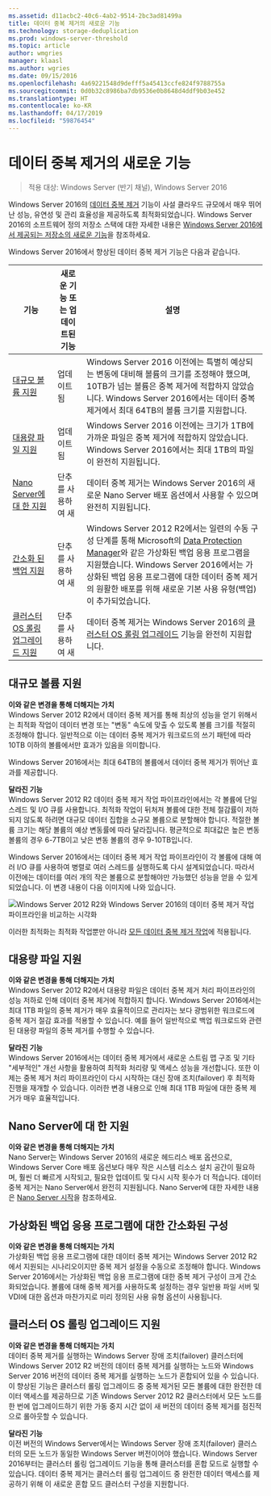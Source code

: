```yaml
---
ms.assetid: d11acbc2-40c6-4ab2-9514-2bc3ad81499a
title: 데이터 중복 제거의 새로운 기능
ms.technology: storage-deduplication
ms.prod: windows-server-threshold
ms.topic: article
author: wmgries
manager: klaasl
ms.author: wgries
ms.date: 09/15/2016
ms.openlocfilehash: 4a69221548d9defff5a45413ccfe824f9788755a
ms.sourcegitcommit: 0d0b32c8986ba7db9536e0b8648d4ddf9b03e452
ms.translationtype: HT
ms.contentlocale: ko-KR
ms.lasthandoff: 04/17/2019
ms.locfileid: "59876454"
---
```

# <a name="whats-new-in-data-deduplication"></a>데이터 중복 제거의 새로운 기능

> 적용 대상: Windows Server (반기 채널), Windows Server 2016

Windows Server 2016의 [데이터 중복 제거](overview.md) 기능이 사설 클라우드 규모에서 매우 뛰어난 성능, 유연성 및 관리 효율성을 제공하도록 최적화되었습니다. Windows Server 2016의 소프트웨어 정의 저장소 스택에 대한 자세한 내용은 [Windows Server 2016에서 제공되는 저장소의 새로운 기능](../whats-new-in-storage.md)을 참조하세요.

Windows Server 2016에서 향상된 데이터 중복 제거 기능은 다음과 같습니다.

| 기능 | 새로운 기능 또는 업데이트된 기능 | 설명 |
|---------------|----------------|-------------|
| [대규모 볼륨 지원](whats-new.md#large-volume-support) | 업데이트됨 | Windows Server 2016 이전에는 특별히 예상되는 변동에 대비해 볼륨의 크기를 조정해야 했으며, 10TB가 넘는 볼륨은 중복 제거에 적합하지 않았습니다. Windows Server 2016에서는 데이터 중복 제거에서 최대 64TB의 볼륨 크기를 지원합니다. |
| [대용량 파일 지원](whats-new.md#large-file-support) | 업데이트됨 | Windows Server 2016 이전에는 크기가 1TB에 가까운 파일은 중복 제거에 적합하지 않았습니다. Windows Server 2016에서는 최대 1TB의 파일이 완전히 지원됩니다. |
| [Nano Server에 대 한 지원](whats-new.md#nano-server-support) | 단추를 사용하여 새 | 데이터 중복 제거는 Windows Server 2016의 새로운 Nano Server 배포 옵션에서 사용할 수 있으며 완전히 지원됩니다. |
| [간소화 된 백업 지원](whats-new.md#simple-backup-support) | 단추를 사용하여 새 | Windows Server 2012 R2에서는 일련의 수동 구성 단계를 통해 Microsoft의 [Data Protection Manager](https://technet.microsoft.com/library/hh758173.aspx)와 같은 가상화된 백업 응용 프로그램을 지원했습니다. Windows Server 2016에서는 가상화된 백업 응용 프로그램에 대한 데이터 중복 제거의 원활한 배포를 위해 새로운 기본 사용 유형(백업)이 추가되었습니다.|
| [클러스터 OS 롤링 업그레이드 지원](whats-new.md#cluster-upgrade-support) | 단추를 사용하여 새 | 데이터 중복 제거는 Windows Server 2016의 [클러스터 OS 롤링 업그레이드](../..//failover-clustering/cluster-operating-system-rolling-upgrade.md) 기능을 완전히 지원합니다. |

## <a name="large-volume-support"></a>대규모 볼륨 지원

**이와 같은 변경을 통해 더해지는 가치**  
Windows Server 2012 R2에서 데이터 중복 제거를 통해 최상의 성능을 얻기 위해서는 최적화 작업이 데이터 변경 또는 "변동" 속도에 맞출 수 있도록 볼륨 크기를 적절히 조정해야 합니다. 일반적으로 이는 데이터 중복 제거가 워크로드의 쓰기 패턴에 따라 10TB 이하의 볼륨에서만 효과가 있음을 의미합니다.

Windows Server 2016에서는 최대 64TB의 볼륨에서 데이터 중복 제거가 뛰어난 효과를 제공합니다.

**달라진 기능**  
Windows Server 2012 R2 데이터 중복 제거 작업 파이프라인에서는 각 볼륨에 단일 스레드 및 I/O 큐를 사용합니다. 최적화 작업이 뒤처져 볼륨에 대한 전체 절감률이 저하되지 않도록 하려면 대규모 데이터 집합을 소규모 볼륨으로 분할해야 합니다. 적절한 볼륨 크기는 해당 볼륨의 예상 변동률에 따라 달라집니다. 평균적으로 최대값은 높은 변동 볼륨의 경우 6-7TB이고 낮은 변동 볼륨의 경우 9-10TB입니다.

Windows Server 2016에서는 데이터 중복 제거 작업 파이프라인이 각 볼륨에 대해 여러 I/O 큐를 사용하여 병렬로 여러 스레드를 실행하도록 다시 설계되었습니다. 따라서 이전에는 데이터를 여러 개의 작은 볼륨으로 분할해야만 가능했던 성능을 얻을 수 있게 되었습니다. 이 변경 내용이 다음 이미지에 나와 있습니다.

![Windows Server 2012 R2와 Windows Server 2016의 데이터 중복 제거 작업 파이프라인을 비교하는 시각화](media/server-2016-dedup-job-pipeline.png)

이러한 최적화는 최적화 작업뿐만 아니라 [모든 데이터 중복 제거 작업](understand.md#job-info)에 적용됩니다.

## <a name="large-file-support"></a>대용량 파일 지원
**이와 같은 변경을 통해 더해지는 가치**  
Windows Server 2012 R2에서 대용량 파일은 데이터 중복 제거 처리 파이프라인의 성능 저하로 인해 데이터 중복 제거에 적합하지 합니다. Windows Server 2016에서는 최대 1TB 파일의 중복 제거가 매우 효율적이므로 관리자는 보다 광범위한 워크로드에 중복 제거 절감 효과를 적용할 수 있습니다. 예를 들어 일반적으로 백업 워크로드와 관련된 대용량 파일의 중복 제거를 수행할 수 있습니다.

**달라진 기능**  
Windows Server 2016에서는 데이터 중복 제거에서 새로운 스트림 맵 구조 및 기타 "세부적인" 개선 사항을 활용하여 최적화 처리량 및 액세스 성능을 개선합니다. 또한 이제는 중복 제거 처리 파이프라인이 다시 시작하는 대신 장애 조치(failover) 후 최적화 진행을 재개할 수 있습니다. 이러한 변경 내용으로 인해 최대 1TB 파일에 대한 중복 제거가 매우 효율적입니다.

## <a name="nano-server-support"></a>Nano Server에 대 한 지원
**이와 같은 변경을 통해 더해지는 가치**  
Nano Server는 Windows Server 2016의 새로운 헤드리스 배포 옵션으로, Windows Server Core 배포 옵션보다 매우 작은 시스템 리소스 설치 공간이 필요하며, 훨씬 더 빠르게 시작되고, 필요한 업데이트 및 다시 시작 횟수가 더 적습니다. 데이터 중복 제거는 Nano Server에서 완전히 지원됩니다. Nano Server에 대한 자세한 내용은 [Nano Server 시작](../../get-started/getting-started-with-nano-server.md)을 참조하세요.

## <a name="simple-backup-support">가상화된 백업 응용 프로그램에 대한 간소화된 구성</a>
**이와 같은 변경을 통해 더해지는 가치**  
가상화된 백업 응용 프로그램에 대한 데이터 중복 제거는 Windows Server 2012 R2에서 지원되는 시나리오이지만 중복 제거 설정을 수동으로 조정해야 합니다. Windows Server 2016에서는 가상화된 백업 응용 프로그램에 대한 중복 제거 구성이 크게 간소화되었습니다. 볼륨에 대해 중복 제거를 사용하도록 설정하는 경우 일반용 파일 서버 및 VDI에 대한 옵션과 마찬가지로 미리 정의된 사용 유형 옵션이 사용됩니다.

## <a name="cluster-upgrade-support">클러스터 OS 롤링 업그레이드 지원</a>
**이와 같은 변경을 통해 더해지는 가치**  
데이터 중복 제거를 실행하는 Windows Server 장애 조치(failover) 클러스터에 Windows Server 2012 R2 버전의 데이터 중복 제거를 실행하는 노드와 Windows Server 2016 버전의 데이터 중복 제거를 실행하는 노드가 혼합되어 있을 수 있습니다. 이 향상된 기능은 클러스터 롤링 업그레이드 중 중복 제거된 모든 볼륨에 대한 완전한 데이터 액세스를 제공하므로 기존 Windows Server 2012 R2 클러스터에서 모든 노드를 한 번에 업그레이드하기 위한 가동 중지 시간 없이 새 버전의 데이터 중복 제거를 점진적으로 롤아웃할 수 있습니다.

**달라진 기능**<br />
이전 버전의 Windows Server에서는 Windows Server 장애 조치(failover) 클러스터의 모든 노드가 동일한 Windows Server 버전이어야 했습니다. Windows Server 2016부터는 클러스터 롤링 업그레이드 기능을 통해 클러스터를 혼합 모드로 실행할 수 있습니다. 데이터 중복 제거는 클러스터 롤링 업그레이드 중 완전한 데이터 액세스를 제공하기 위해 이 새로운 혼합 모드 클러스터 구성을 지원합니다.
